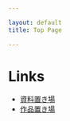 ```yaml
---

layout: default
title: Top Page

---
```


# Links

- [資料置き場](https://bombrary.github.io/lectures)
- [作品置き場](https://bombrary.github.io/vizworks)
